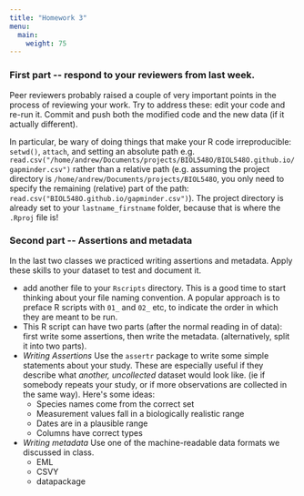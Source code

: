 ```yaml
---
title: "Homework 3"
menu: 
  main:
    weight: 75
---
```


### First part -- respond to your reviewers from last week.

Peer reviewers probably raised a couple of very important points in the process of reviewing  your work. Try to address these: edit your code and re-run it. Commit and push both the modified code and the new data (if it actually different). 

In particular, be wary of doing things that make your R code irreproducible: `setwd()`, `attach`, and setting an absolute path e.g. `read.csv("/home/andrew/Documents/projects/BIOL548O/BIOL548O.github.io/gapminder.csv")` rather than a relative path (e.g. assuming the project directory is `/home/andrew/Documents/projects/BIOL548O`, you only need to specify the remaining (relative) part of the path: `read.csv("BIOL548O.github.io/gapminder.csv")`).  The project directory is already set to your `lastname_firstname` folder, because that is where the `.Rproj` file is!

### Second part -- Assertions and metadata

In the last two classes we practiced writing assertions and metadata. Apply these skills to your dataset to test and document it.  

* add another file to your `Rscripts` directory. This is a good time to start thinking about your file naming convention. A popular approach is to preface R scripts with `01_` and `02_` etc, to indicate the order in which they are meant to be run. 
* This R script can have two parts (after the normal reading in of data): first write some assertions, then write the metadata. (alternatively, split it into two parts).
* *Writing Assertions* Use the `assertr` package to write some simple statements about your study. These are especially useful if they describe what _another, uncollected_ dataset would look like. (ie if somebody repeats your study, or if more observations are collected in the same way). Here's some ideas:
    -  Species names come from the correct set
    -  Measurement values fall in a biologically realistic range
    -  Dates are in a plausible range
    -  Columns have correct types
*  *Writing metadata* Use one of the machine-readable data formats we discussed in class. 
    -  EML
    -  CSVY
    -  datapackage
